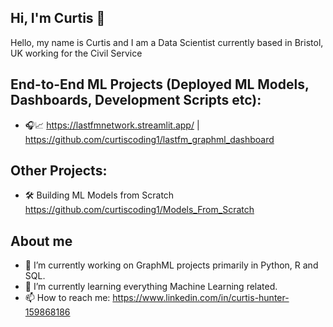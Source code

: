 ## Hi, I'm Curtis 👋

Hello, my name is Curtis and I am a Data Scientist currently based in Bristol, UK working for the Civil Service

## End-to-End ML Projects (Deployed ML Models, Dashboards, Development Scripts etc):

- 🎧📈 https://lastfmnetwork.streamlit.app/ | https://github.com/curtiscoding1/lastfm_graphml_dashboard

## Other Projects:

- 🛠️ Building ML Models from Scratch https://github.com/curtiscoding1/Models_From_Scratch
  
## About me

- 🔭 I’m currently working on GraphML projects primarily in Python, R and SQL.
- 🌱 I’m currently learning everything Machine Learning related.
- 📫 How to reach me: https://www.linkedin.com/in/curtis-hunter-159868186
